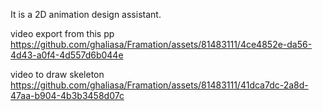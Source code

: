 It is a 2D animation design assistant.

video export from this pp
https://github.com/ghaliasa/Framation/assets/81483111/4ce4852e-da56-4d43-a0f4-4d557d6b044e


video to draw skeleton 
https://github.com/ghaliasa/Framation/assets/81483111/41dca7dc-2a8d-47aa-b904-4b3b3458d07c

